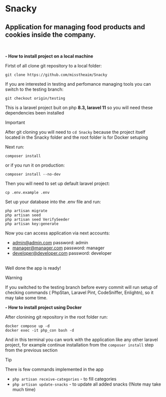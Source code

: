 # Snacky

## Application for managing food products and cookies inside the company. 

</br>


**- How to install project on a local machine**

Firtst of all clone git repository to a local folder:

```
git clone https://github.com/misstheaim/Snacky
```

If you are interested in testing and perfomance managing tools you can switch to the testing branch:

```
git checkout origin/testing
```

This is a laravel project buit on php **8.3, laravel 11** so you will need these dependencies been installed</br>
> [!IMPORTANT]
> After git cloning you will need to `cd Snacky` because the project itself located in the Snacky folder and the root folder is for Docker setuping</br>

Next run:

```
composer install
```

or if you run it on production:

```
composer install --no-dev
```

Then you will need to set up default laravel project:

```
cp .env.example .env
```

Set up your database into the .env file and run:

```
php artisan migrate
php artisan seed
php artisan seed VerifySeeder
php artisan key:generate
```

Now you can access application via next accounts:
+ admin@admin.com password: admin
+ manager@manager.com password: manager
+ developer@developer.com password: developer

</br>
Well done the app is ready!
</br>

> [!WARNING]
> If you switched to the testing branch before every commit will run setup of checking commands ( PhpStan, Laravel Pint, CodeSniffer, Enlightn), so it may take some time.</br>


**- How to install project using Docker**

After clonining git repository in the root folder run:

```
docker compose up -d
docker exec -it php_con bash -d
```

And in this terminal you can work with the application like any other laravel project, for example continue installation from the `composer install` step from the previous section


> [!TIP]
> There is few commands implemented in the app</br>
> + `php artisan receive-categories` - to fill categories
> + `php artisan update-snacks` - to update all added snacks (!Note may take much time)
